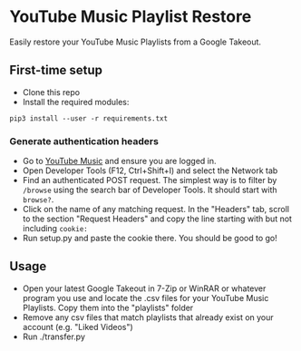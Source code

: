 # YouTube Music Playlist Restore
Easily restore your YouTube Music Playlists from a Google Takeout.

## First-time setup
* Clone this repo
* Install the required modules:
```
pip3 install --user -r requirements.txt
```
### Generate authentication headers
* Go to [YouTube Music](https://music.youtube.com) and ensure you are logged in.
* Open Developer Tools (F12, Ctrl+Shift+I) and select the Network tab
* Find an authenticated POST request. The simplest way is to filter by `/browse` using the search bar of Developer Tools. It should start with `browse?`.
* Click on the name of any matching request. In the "Headers" tab, scroll to the section "Request Headers" and copy the line starting with but not including `cookie:`
* Run setup.py and paste the cookie there. You should be good to go!

## Usage
* Open your latest Google Takeout in 7-Zip or WinRAR or whatever program you use and locate the .csv files for your YouTube Music Playlists. Copy them into the "playlists" folder
* Remove any csv files that match playlists that already exist on your account (e.g. "Liked Videos")
* Run ./transfer.py
